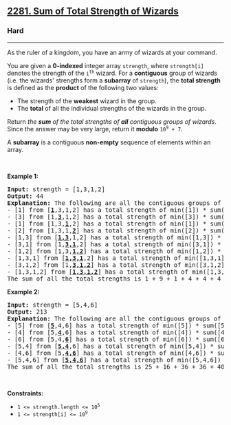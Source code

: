 <h2><a href="https://leetcode.com/problems/sum-of-total-strength-of-wizards/">2281. Sum of Total Strength of Wizards</a></h2><h3>Hard</h3><hr><div style="user-select: auto;"><p style="user-select: auto;">As the ruler of a kingdom, you have an army of wizards at your command.</p>

<p style="user-select: auto;">You are given a <strong style="user-select: auto;">0-indexed</strong> integer array <code style="user-select: auto;">strength</code>, where <code style="user-select: auto;">strength[i]</code> denotes the strength of the <code style="user-select: auto;">i<sup style="user-select: auto;">th</sup></code> wizard. For a <strong style="user-select: auto;">contiguous</strong> group of wizards (i.e. the wizards' strengths form a <strong style="user-select: auto;">subarray</strong> of <code style="user-select: auto;">strength</code>), the <strong style="user-select: auto;">total strength</strong> is defined as the <strong style="user-select: auto;">product</strong> of the following two values:</p>

<ul style="user-select: auto;">
	<li style="user-select: auto;">The strength of the <strong style="user-select: auto;">weakest</strong> wizard in the group.</li>
	<li style="user-select: auto;">The <strong style="user-select: auto;">total</strong> of all the individual strengths of the wizards in the group.</li>
</ul>

<p style="user-select: auto;">Return <em style="user-select: auto;">the <strong style="user-select: auto;">sum</strong> of the total strengths of <strong style="user-select: auto;">all</strong> contiguous groups of wizards</em>. Since the answer may be very large, return it <strong style="user-select: auto;">modulo</strong> <code style="user-select: auto;">10<sup style="user-select: auto;">9</sup> + 7</code>.</p>

<p style="user-select: auto;">A <strong style="user-select: auto;">subarray</strong> is a contiguous <strong style="user-select: auto;">non-empty</strong> sequence of elements within an array.</p>

<p style="user-select: auto;">&nbsp;</p>
<p style="user-select: auto;"><strong class="example" style="user-select: auto;">Example 1:</strong></p>

<pre style="user-select: auto;"><strong style="user-select: auto;">Input:</strong> strength = [1,3,1,2]
<strong style="user-select: auto;">Output:</strong> 44
<strong style="user-select: auto;">Explanation:</strong> The following are all the contiguous groups of wizards:
- [1] from [<u style="user-select: auto;"><strong style="user-select: auto;">1</strong></u>,3,1,2] has a total strength of min([1]) * sum([1]) = 1 * 1 = 1
- [3] from [1,<u style="user-select: auto;"><strong style="user-select: auto;">3</strong></u>,1,2] has a total strength of min([3]) * sum([3]) = 3 * 3 = 9
- [1] from [1,3,<u style="user-select: auto;"><strong style="user-select: auto;">1</strong></u>,2] has a total strength of min([1]) * sum([1]) = 1 * 1 = 1
- [2] from [1,3,1,<u style="user-select: auto;"><strong style="user-select: auto;">2</strong></u>] has a total strength of min([2]) * sum([2]) = 2 * 2 = 4
- [1,3] from [<u style="user-select: auto;"><strong style="user-select: auto;">1,3</strong></u>,1,2] has a total strength of min([1,3]) * sum([1,3]) = 1 * 4 = 4
- [3,1] from [1,<u style="user-select: auto;"><strong style="user-select: auto;">3,1</strong></u>,2] has a total strength of min([3,1]) * sum([3,1]) = 1 * 4 = 4
- [1,2] from [1,3,<u style="user-select: auto;"><strong style="user-select: auto;">1,2</strong></u>] has a total strength of min([1,2]) * sum([1,2]) = 1 * 3 = 3
- [1,3,1] from [<u style="user-select: auto;"><strong style="user-select: auto;">1,3,1</strong></u>,2] has a total strength of min([1,3,1]) * sum([1,3,1]) = 1 * 5 = 5
- [3,1,2] from [1,<u style="user-select: auto;"><strong style="user-select: auto;">3,1,2</strong></u>] has a total strength of min([3,1,2]) * sum([3,1,2]) = 1 * 6 = 6
- [1,3,1,2] from [<u style="user-select: auto;"><strong style="user-select: auto;">1,3,1,2</strong></u>] has a total strength of min([1,3,1,2]) * sum([1,3,1,2]) = 1 * 7 = 7
The sum of all the total strengths is 1 + 9 + 1 + 4 + 4 + 4 + 3 + 5 + 6 + 7 = 44.
</pre>

<p style="user-select: auto;"><strong class="example" style="user-select: auto;">Example 2:</strong></p>

<pre style="user-select: auto;"><strong style="user-select: auto;">Input:</strong> strength = [5,4,6]
<strong style="user-select: auto;">Output:</strong> 213
<strong style="user-select: auto;">Explanation:</strong> The following are all the contiguous groups of wizards: 
- [5] from [<u style="user-select: auto;"><strong style="user-select: auto;">5</strong></u>,4,6] has a total strength of min([5]) * sum([5]) = 5 * 5 = 25
- [4] from [5,<u style="user-select: auto;"><strong style="user-select: auto;">4</strong></u>,6] has a total strength of min([4]) * sum([4]) = 4 * 4 = 16
- [6] from [5,4,<u style="user-select: auto;"><strong style="user-select: auto;">6</strong></u>] has a total strength of min([6]) * sum([6]) = 6 * 6 = 36
- [5,4] from [<u style="user-select: auto;"><strong style="user-select: auto;">5,4</strong></u>,6] has a total strength of min([5,4]) * sum([5,4]) = 4 * 9 = 36
- [4,6] from [5,<u style="user-select: auto;"><strong style="user-select: auto;">4,6</strong></u>] has a total strength of min([4,6]) * sum([4,6]) = 4 * 10 = 40
- [5,4,6] from [<u style="user-select: auto;"><strong style="user-select: auto;">5,4,6</strong></u>] has a total strength of min([5,4,6]) * sum([5,4,6]) = 4 * 15 = 60
The sum of all the total strengths is 25 + 16 + 36 + 36 + 40 + 60 = 213.
</pre>

<p style="user-select: auto;">&nbsp;</p>
<p style="user-select: auto;"><strong style="user-select: auto;">Constraints:</strong></p>

<ul style="user-select: auto;">
	<li style="user-select: auto;"><code style="user-select: auto;">1 &lt;= strength.length &lt;= 10<sup style="user-select: auto;">5</sup></code></li>
	<li style="user-select: auto;"><code style="user-select: auto;">1 &lt;= strength[i] &lt;= 10<sup style="user-select: auto;">9</sup></code></li>
</ul>
</div>